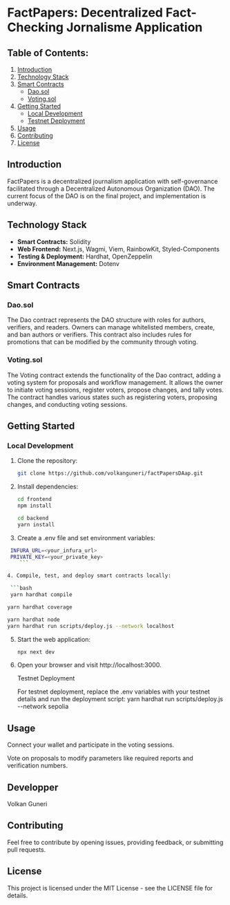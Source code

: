 # **FactPapers: Decentralized Fact-Checking Jornalisme Application**

## **Table of Contents:**

1. [Introduction](#introduction)
2. [Technology Stack](#technology-stack)
3. [Smart Contracts](#smart-contracts)
   - [Dao.sol](#daosol)
   - [Voting.sol](#votingsol)
4. [Getting Started](#getting-started)
   - [Local Development](#local-development)
   - [Testnet Deployment](#testnet-deployment)
5. [Usage](#usage)
6. [Contributing](#contributing)
7. [License](#license)

## **Introduction**

FactPapers is a decentralized journalism application with self-governance facilitated through a Decentralized Autonomous Organization (DAO). The current focus of the DAO is on the final project, and implementation is underway.

## **Technology Stack**

- **Smart Contracts:** Solidity
- **Web Frontend:** Next.js, Wagmi, Viem, RainbowKit, Styled-Components
- **Testing & Deployment:** Hardhat, OpenZeppelin
- **Environment Management:** Dotenv

## **Smart Contracts**

### **Dao.sol**

The Dao contract represents the DAO structure with roles for authors, verifiers, and readers. Owners can manage whitelisted members, create, and ban authors or verifiers. This contract also includes rules for promotions that can be modified by the community through voting.

### **Voting.sol**

The Voting contract extends the functionality of the Dao contract, adding a voting system for proposals and workflow management. It allows the owner to initiate voting sessions, register voters, propose changes, and tally votes. The contract handles various states such as registering voters, proposing changes, and conducting voting sessions.

## **Getting Started**

### **Local Development**

1. Clone the repository:

   ```bash
   git clone https://github.com/volkanguneri/factPapersDAap.git

   ```

2. Install dependencies:

   ```bash
   cd frontend
   npm install
   ```

   ```bash
   cd backend
   yarn install
   ```

3. Create a .env file and set environment variables:

````bash
 INFURA_URL=<your_infura_url>
 PRIVATE_KEY=<your_private_key>
    ```

4. Compile, test, and deploy smart contracts locally:

 ```bash
 yarn hardhat compile
````

```bash
yarn hardhat coverage
```

```bash
yarn hardhat node
yarn hardhat run scripts/deploy.js --network localhost
```

5. Start the web application:

   ```bash
   npx next dev
   ```

6. Open your browser and visit http://localhost:3000.

   Testnet Deployment

   For testnet deployment, replace the .env variables with your testnet details and run the deployment script:
   yarn hardhat run scripts/deploy.js --network sepolia

## **Usage**

Connect your wallet and participate in the voting sessions.

Vote on proposals to modify parameters like required reports and verification numbers.

## **Developper**

Volkan Guneri

## **Contributing**

Feel free to contribute by opening issues, providing feedback, or submitting pull requests.

## **License**

This project is licensed under the MIT License - see the LICENSE file for details.
